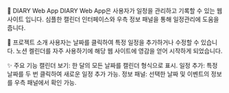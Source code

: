 📓 DIARY Web App
DIARY Web App은 사용자가 일정을 관리하고 기록할 수 있는 웹사이트 입니다. 심플한 캘린더 인터페이스와 우측 정보 패널을 통해 일정관리에 도움을 줍니다. 

🚀 프로젝트 소개
사용자는 날짜를 클릭하여 특정 일정을 추가하거나 수정할 수 있습니다.
노션 켈린더를 자주 사용하기에 해당 웹 사이트에 영감을 얻어 시작하게 되었습니다. 

✨ 주요 기능
캘린더 보기: 한 달의 모든 날짜를 캘린더 형식으로 표시.
일정 추가: 특정 날짜를 두 번 클릭하여 새로운 일정 추가 가능.
정보 패널: 선택한 날짜 및 이벤트의 정보를 우측 패널에서 확인 가능.
